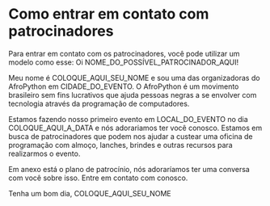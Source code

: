 # Como entrar em contato com patrocinadores

Para entrar em contato com os patrocinadores, você pode utilizar um modelo como esse:
Oi NOME_DO_POSSÍVEL_PATROCINADOR_AQUI!

Meu nome é COLOQUE_AQUI_SEU_NOME e sou uma das organizadoras do AfroPython em CIDADE_DO_EVENTO. O AfroPython é um movimento brasileiro sem fins lucrativos que ajuda pessoas negras a se envolver com tecnologia através da programação de computadores.

Estamos fazendo nosso primeiro evento em LOCAL_DO_EVENTO no dia COLOQUE_AQUI_A_DATA e nós adorariamos ter você conosco. Estamos em busca de patrocinadores que podem nos ajudar a custear uma oficina de programação com almoço, lanches, brindes e outras recursos para realizarmos o evento.

Em anexo está o plano de patrocínio, nós adoraríamos ter uma conversa com você sobre isso. Entre em contato com conosco.

Tenha um bom dia, COLOQUE_AQUI_SEU_NOME
